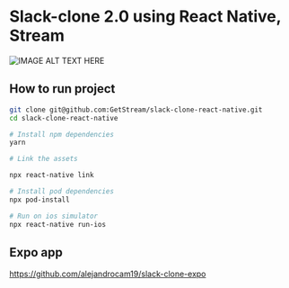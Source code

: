 # Slack-clone 2.0 using React Native, Stream

<div style="display: inline">
<img src="https://stream-blog-v2.imgix.net/blog/wp-content/uploads/80af4fbb74a77a4465679f6118af7427/image.png" alt="IMAGE ALT TEXT HERE"/>
</div>

## How to run project

```sh
git clone git@github.com:GetStream/slack-clone-react-native.git
cd slack-clone-react-native

# Install npm dependencies
yarn

# Link the assets

npx react-native link

# Install pod dependencies
npx pod-install

# Run on ios simulator
npx react-native run-ios
```

## Expo app

https://github.com/alejandrocam19/slack-clone-expo
